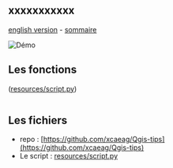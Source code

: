 ## xxxxxxxxxxx

[english version](README.md) - [sommaire](../LISEZMOI.md)



![Démo](clipraster.gif)

## Les fonctions



([resources/script.py](resources/script.py))

```python

```

## Les fichiers

- repo : [https://github.com/xcaeag/Qgis-tips](https://github.com/xcaeag/Qgis-tips)
- Le script : [resources/script.py](resources/script.py)

